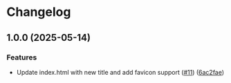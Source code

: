 # Changelog

## 1.0.0 (2025-05-14)


### Features

* Update index.html with new title and add favicon support ([#11](https://github.com/Project-Korora/projectkorora.space/issues/11)) ([6ac2fae](https://github.com/Project-Korora/projectkorora.space/commit/6ac2faea8991bef04bf961368030ad16834a6a18))
